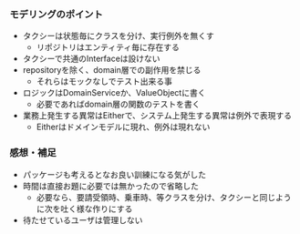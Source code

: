 ### モデリングのポイント
+ タクシーは状態毎にクラスを分け、実行例外を無くす
  + リポジトリはエンティティ毎に存在する
+ タクシーで共通のInterfaceは設けない
+ repositoryを除く、domain層での副作用を禁じる
  + それらはモックなしでテスト出来る事
+ ロジックはDomainServiceか、ValueObjectに書く
  + 必要であればdomain層の関数のテストを書く
+ 業務上発生する異常はEitherで、システム上発生する異常は例外で表現する
  + Eitherはドメインモデルに現れ、例外は現れない

### 感想・補足
+ パッケージも考えるとなお良い訓練になる気がした
+ 時間は直接お題に必要では無かったので省略した
  + 必要なら、要請受領時、乗車時、等クラスを分け、タクシーと同じように次を吐く様な作りにする
+ 待たせているユーザは管理しない
